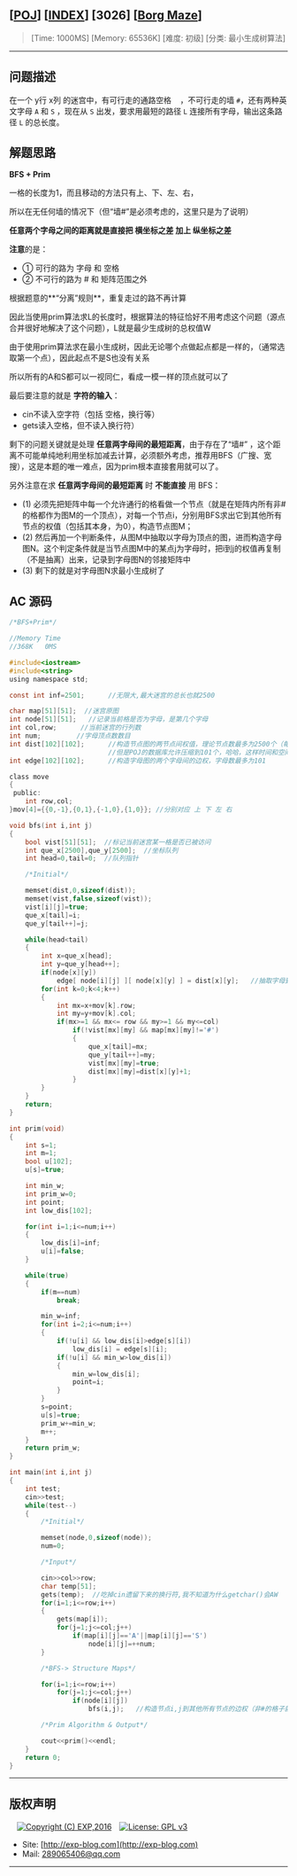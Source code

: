 ## [[POJ](http://poj.org/)] [[INDEX](https://github.com/lyy289065406/POJ-Solving-Reports)] [3026] [[Borg Maze](http://poj.org/problem?id=3026)]

> [Time: 1000MS] [Memory: 65536K] [难度: 初级] [分类: 最小生成树算法]

------

## 问题描述

在一个 y行 x列 的迷宫中，有可行走的通路空格 `　`，不可行走的墙 `#`，还有两种英文字母 `A` 和 `S` ，现在从 `S` 出发，要求用最短的路径 `L` 连接所有字母，输出这条路径 `L` 的总长度。


## 解题思路

**BFS + Prim**

一格的长度为1，而且移动的方法只有上、下、左、右，

所以在无任何墙的情况下（但“墙#”是必须考虑的，这里只是为了说明）

**任意两个字母之间的距离就是直接把 横坐标之差 加上 纵坐标之差**

**注意**的是：

- ① 可行的路为 字母 和 空格
- ② 不可行的路为 # 和 矩阵范围之外


根据题意的**“分离”规则**，重复走过的路不再计算

因此当使用prim算法求L的长度时，根据算法的特征恰好不用考虑这个问题（源点合并很好地解决了这个问题），L就是最少生成树的总权值W

由于使用prim算法求在最小生成树，因此无论哪个点做起点都是一样的，（通常选取第一个点），因此起点不是S也没有关系

所以所有的A和S都可以一视同仁，看成一模一样的顶点就可以了

最后要注意的就是 **字符的输入**：

- cin不读入空字符（包括 空格，换行等）
- gets读入空格，但不读入换行符）

 
剩下的问题关键就是处理 **任意两字母间的最短距离**，由于存在了“墙#” ，这个距离不可能单纯地利用坐标加减去计算，必须额外考虑，推荐用BFS（广搜、宽搜），这是本题的唯一难点，因为prim根本直接套用就可以了。


另外注意在求 **任意两字母间的最短距离** 时 **不能直接** 用 BFS：

- (1) 必须先把矩阵中每一个允许通行的格看做一个节点（就是在矩阵内所有非#的格都作为图M的一个顶点），对每一个节点i，分别用BFS求出它到其他所有节点的权值（包括其本身，为0），构造节点图M；
- (2) 然后再加一个判断条件，从图M中抽取以字母为顶点的图，进而构造字母图N。这个判定条件就是当节点图M中的某点j为字母时，把i到j的权值再复制（不是抽离）出来，记录到字母图N的邻接矩阵中
- (3) 剩下的就是对字母图N求最小生成树了


## AC 源码


```c
/*BFS+Prim*/

//Memory Time 
//368K   0MS 

#include<iostream>
#include<string>
using namespace std;

const int inf=2501;      //无限大,最大迷宫的总长也就2500

char map[51][51];  //迷宫原图
int node[51][51];   //记录当前格是否为字母，是第几个字母
int col,row;      //当前迷宫的行列数
int num;         //字母顶点数数目
int dist[102][102];      //构造节点图的两节点间权值，理论节点数最多为2500个（每一个允许通行的格为一个节点）
                         //但是POJ的数据库允许压缩到101个，哈哈，这样时间和空间复杂度都减少很多
int edge[102][102];      //构造字母图的两个字母间的边权，字母数最多为101

class move
{
 public:
	int row,col;
}mov[4]={{0,-1},{0,1},{-1,0},{1,0}}; //分别对应 上 下 左 右

void bfs(int i,int j)
{
	bool vist[51][51];  //标记当前迷宫某一格是否已被访问
	int que_x[2500],que_y[2500];  //坐标队列
	int head=0,tail=0;  //队列指针

	/*Initial*/

	memset(dist,0,sizeof(dist));
	memset(vist,false,sizeof(vist));
	vist[i][j]=true;
	que_x[tail]=i;
	que_y[tail++]=j;

	while(head<tail)
	{
		int x=que_x[head];
		int y=que_y[head++];
		if(node[x][y])
			edge[ node[i][j] ][ node[x][y] ] = dist[x][y];   //抽取字母到字母的边权
		for(int k=0;k<4;k++)
		{
			int mx=x+mov[k].row;
			int my=y+mov[k].col;
			if(mx>=1 && mx<= row && my>=1 && my<=col)
				if(!vist[mx][my] && map[mx][my]!='#')
				{
					que_x[tail]=mx;
					que_y[tail++]=my;
					vist[mx][my]=true;
					dist[mx][my]=dist[x][y]+1;
				}
		}
	}
	return;
}

int prim(void)
{
	int s=1;
	int m=1;
	bool u[102];
	u[s]=true;

	int min_w;
	int prim_w=0;
	int point;
	int low_dis[102];

	for(int i=1;i<=num;i++)
	{
		low_dis[i]=inf;
		u[i]=false;
	}

	while(true)
	{
		if(m==num)
			break;

		min_w=inf;
		for(int i=2;i<=num;i++)
		{
			if(!u[i] && low_dis[i]>edge[s][i])
				low_dis[i] = edge[s][i];
			if(!u[i] && min_w>low_dis[i])
			{
				min_w=low_dis[i];
				point=i;
			}
		}
		s=point;
		u[s]=true;
		prim_w+=min_w;
		m++;
	}
	return prim_w;
}

int main(int i,int j)
{
	int test;
	cin>>test;
	while(test--)
	{
		/*Initial*/

		memset(node,0,sizeof(node));
		num=0;

		/*Input*/

		cin>>col>>row;
		char temp[51];
		gets(temp);  //吃掉cin遗留下来的换行符,我不知道为什么getchar()会AW
		for(i=1;i<=row;i++)
		{
			gets(map[i]);
			for(j=1;j<=col;j++)
				if(map[i][j]=='A'||map[i][j]=='S')
					node[i][j]=++num;
		}

		/*BFS-> Structure Maps*/

		for(i=1;i<=row;i++)
			for(j=1;j<=col;j++)
				if(node[i][j])
					bfs(i,j);   //构造节点i,j到其他所有节点的边权（非#的格子就是一个节点）

		/*Prim Algorithm & Output*/

		cout<<prim()<<endl;
	}
	return 0;
}
```

------

## 版权声明

　[![Copyright (C) EXP,2016](https://img.shields.io/badge/Copyright%20(C)-EXP%202016-blue.svg)](http://exp-blog.com)　[![License: GPL v3](https://img.shields.io/badge/License-GPL%20v3-blue.svg)](https://www.gnu.org/licenses/gpl-3.0)
  

- Site: [http://exp-blog.com](http://exp-blog.com) 
- Mail: <a href="mailto:289065406@qq.com?subject=[EXP's Github]%20Your%20Question%20（请写下您的疑问）&amp;body=What%20can%20I%20help%20you?%20（需要我提供什么帮助吗？）">289065406@qq.com</a>


------
